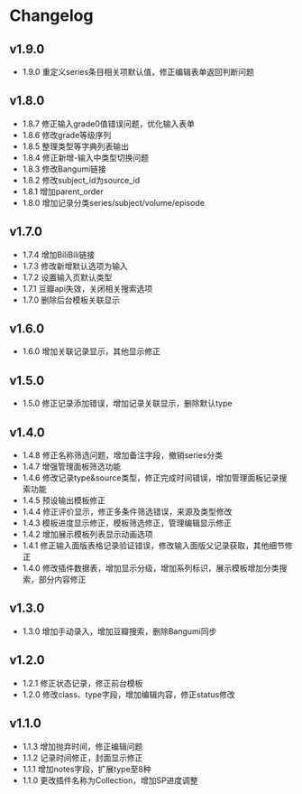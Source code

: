 # Changelog

## v1.9.0

- 1.9.0 重定义series条目相关项默认值，修正编辑表单返回判断问题

## v1.8.0

- 1.8.7 修正输入grade0值错误问题，优化输入表单
- 1.8.6 修改grade等级序列
- 1.8.5 整理类型等字典列表输出
- 1.8.4 修正新增-输入中类型切换问题
- 1.8.3 修改Bangumi链接
- 1.8.2 修改subject_id为source_id
- 1.8.1 增加parent_order
- 1.8.0 增加记录分类series/subject/volume/episode

## v1.7.0

- 1.7.4 增加BiliBili链接
- 1.7.3 修改新增默认选项为输入
- 1.7.2 设置输入页默认类型
- 1.7.1 豆瓣api失效，关闭相关搜索选项
- 1.7.0 删除后台模板关联显示

## v1.6.0

- 1.6.0 增加关联记录显示，其他显示修正

## v1.5.0

- 1.5.0 修正记录添加错误，增加记录关联显示，删除默认type

## v1.4.0

- 1.4.8 修正名称筛选问题，增加备注字段，撤销series分类
- 1.4.7 增强管理面板筛选功能
- 1.4.6 修改记录type&source类型，修正完成时间错误，增加管理面板记录搜索功能
- 1.4.5 预设输出模板修正
- 1.4.4 修正评价显示，修正多条件筛选错误，来源及类型修改
- 1.4.3 模板进度显示修正，模板筛选修正，管理编辑显示修正
- 1.4.2 增加展示模板列表显示动画选项
- 1.4.1 修正输入面版表格记录验证错误，修改输入面版父记录获取，其他细节修正
- 1.4.0 修改插件数据表，增加显示分级，增加系列标识，展示模板增加分类搜索，部分内容修正

## v1.3.0

- 1.3.0 增加手动录入，增加豆瓣搜索，删除Bangumi同步

## v1.2.0

- 1.2.1 修正状态记录，修正前台模板
- 1.2.0 修改class、type字段，增加编辑内容，修正status修改

## v1.1.0

- 1.1.3 增加抛弃时间，修正编辑问题
- 1.1.2 记录时间修正，封面显示修正
- 1.1.1 增加notes字段，扩展type至8种
- 1.1.0 更改插件名称为Collection，增加SP进度调整
